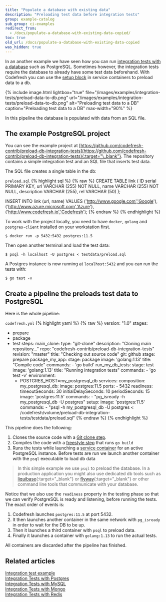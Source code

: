 ```yaml
---
title: "Populate a database with existing data"
description: "Preloading test data before integration tests"
group: example-catalog
sub_group: ci-examples
redirect_from:
  - /docs/populate-a-database-with-existing-data-copied/
toc: true
old_url: /docs/populate-a-database-with-existing-data-copied
was_hidden: true
---
```

In an another example we have seen how you can run [integration tests with a database]({{site.baseurl}}/docs/example-catalog/ci-examples/integration-tests-with-postgres/) such as PostgreSQL. Sometimes however, the integration tests require the database to already have some test data beforehand. With Codefresh you can use the [setup block]({{site.baseurl}}/docs/pipelines/service-containers/#preloading-data-to-databases) in service containers to preload data to a db.


{% include image.html 
lightbox="true" 
file="/images/examples/integration-tests/preload-data-to-db.png"
url="/images/examples/integration-tests/preload-data-to-db.png"
alt="Preloading test data to a DB"
caption="Preloading test data to a DB"
max-width="90%"
%}

In this pipeline the database is populated with data from an SQL file.

## The example PostgreSQL project

You can see the example project at [https://github.com/codefresh-contrib/preload-db-integration-tests](https://github.com/codefresh-contrib/preload-db-integration-tests){:target="\_blank"}. The repository contains a simple integration test and an SQL file that inserts test data.

The SQL file creates a single table in the db:

 `preload.sql`
{% highlight sql %}
{% raw %}
CREATE TABLE link (
   ID serial PRIMARY KEY,
   url VARCHAR (255) NOT NULL,
   name VARCHAR (255) NOT NULL,
   description VARCHAR (255),
   rel VARCHAR (50)
);

INSERT INTO link (url, name)
VALUES
 ('http://www.google.com','Google'),
 ('http://www.azure.microsoft.com','Azure'),
 ('http://www.codefresh.io','Codefresh');
{% endraw %}
{% endhighlight %}


To work with the project locally, you need to have `docker`, `golang` and `postgres-client` installed on your workstation first.

```
$ docker run -p 5432:5432 postgres:11.5
```

Then open another terminal and load the test data:

```
$ psql -h localhost -U postgres < testdata/preload.sql
```

A Postgres instance is now running at `localhost:5432` and you can run the tests with:

```
$ go test -v
```


## Create a pipeline the preloads test data to PostgreSQL

Here is the whole pipeline:

 `codefresh.yml`
{% highlight yaml %}
{% raw %}
version: "1.0"
stages:
- prepare
- package
- test
steps:
  main_clone:
    type: "git-clone"
    description: "Cloning main repository..."
    repo: "codefresh-contrib/preload-db-integration-tests"
    revision: "master"
    title: "Checking out source code"
    git: github
    stage: prepare
  package_my_app:
    stage: package
    image: 'golang:1.13'
    title: "Compile code"
    commands:
      - 'go build'
  run_my_db_tests:
    stage: test
    image: 'golang:1.13'
    title: "Running integration tests"
    commands:
      - 'go test -v'
    environment:
    - POSTGRES_HOST=my_postgresql_db
    services:
      composition:
        my_postgresql_db:
          image: postgres:11.5
          ports:
            - 5432 
      readiness:
        timeoutSeconds: 30
        initialDelaySeconds: 10
        periodSeconds: 15
        image: 'postgres:11.5'
        commands:
          - "pg_isready -h my_postgresql_db -U postgres"
      setup:
        image: 'postgres:11.5'
        commands:
          - "psql -h my_postgresql_db -U postgres < /codefresh/volume/preload-db-integration-tests/testdata/preload.sql"
{% endraw %}
{% endhighlight %}

This pipeline does the following:

1. Clones the source code with a [Git clone step]({{site.baseurl}}/docs/pipelines/steps/git-clone/).
1. Compiles the code with a [freestyle step]({{site.baseurl}}/docs/pipelines/steps/freestyle/) that runs `go build`
1. Runs the tests while launching a [service container]({{site.baseurl}}/docs/pipelines/service-containers/) for an active PostgreSQL instance. Before tests are run we launch another container with the `psql` executable to load db data


> In this simple example we use `psql` to preload the database. In a production application you might also use dedicated db tools such as [liquibase](https://hub.docker.com/r/liquibase/liquibase){:target="\_blank"} or [flyway](https://hub.docker.com/r/flyway/flyway){:target="\_blank"} or other command line tools that communicate with your database.

Notice that we also use the `readiness` property in the testing phase so that we can verify PostgreSQL is ready and listening, before running the tests. The exact order of events is:

1. Codefresh launches `postgres:11.5` at port 5432. 
1. It then launches another container in the same network with `pg_isready` in order to wait for the DB to be up. 
1. Then it launches a third container with `psql` to preload data. 
1. Finally it launches a container with `golang:1.13` to run the actual tests.

All containers are discarded after the pipeline has finished.

## Related articles
[Integration test example]({{site.baseurl}}/docs/example-catalog/ci-examples/run-integration-tests/)  
[Integration Tests with Postgres]({{site.baseurl}}/docs/example-catalog/ci-examples/integration-tests-with-postgres/)  
[Integration Tests with MySQL]({{site.baseurl}}/docs/example-catalog/ci-examples/integration-tests-with-mysql/)  
[Integration Tests with Mongo]({{site.baseurl}}/docs/example-catalog/ci-examples/integration-tests-with-mongo/)  
[Integration Tests with Redis]({{site.baseurl}}/docs/example-catalog/ci-examples/integration-tests-with-redis/)  



